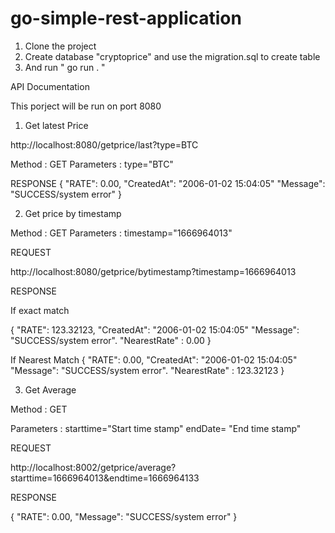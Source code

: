 # go-simple-rest-application

1. Clone the project
2. Create database "cryptoprice" and use the migration.sql to create table
3. And run " go run . "



API Documentation


This porject will be run on port 8080


1. Get latest Price

  http://localhost:8080/getprice/last?type=BTC

Method      : GET
Parameters  : type="BTC"

RESPONSE
{
  "RATE": 0.00,
  "CreatedAt": "2006-01-02 15:04:05"
  "Message": "SUCCESS/system error"
}

2. Get price by timestamp

Method      : GET
Parameters  : timestamp="1666964013"

REQUEST

  http://localhost:8080/getprice/bytimestamp?timestamp=1666964013

RESPONSE

If exact match

 {
    "RATE": 123.32123,
    "CreatedAt": "2006-01-02 15:04:05"
    "Message": "SUCCESS/system error".
    "NearestRate" : 0.00
 }

If Nearest Match 
 {
    "RATE": 0.00,
    "CreatedAt": "2006-01-02 15:04:05"
    "Message": "SUCCESS/system error".
    "NearestRate" : 123.32123
 }
 
 3. Get Average

Method : GET

Parameters :  starttime="Start time stamp"
              endDate= "End time stamp"
              
REQUEST
  
  http://localhost:8002/getprice/average?starttime=1666964013&endtime=1666964133
  
  
RESPONSE

{
  "RATE": 0.00,
  "Message": "SUCCESS/system error"
}
       
